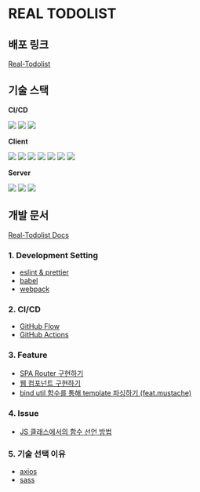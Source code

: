 # REAL TODOLIST

## 배포 링크
[Real-Todolist](https://real-todolist.vercel.app/)

## 기술 스택

**CI/CD**

<img src="https://img.shields.io/badge/GitHub_Actions-2088FF?style=for-the-badge&logo=GitHubActions&logoColor=white"> <img src="https://img.shields.io/badge/Vercel-000000?style=for-the-badge&logo=Vercel&logoColor=white"> <img src="https://img.shields.io/badge/Heroku-430098?style=for-the-badge&logo=Heroku&logoColor=white">

**Client**

<img src="https://img.shields.io/badge/HTML-E34F26?style=for-the-badge&logo=HTML5&logoColor=white"> <img src="https://img.shields.io/badge/CSS3-1572B6?style=for-the-badge&logo=CSS3&logoColor=white"> <img src="https://img.shields.io/badge/JavaScript-F7DF1E?style=for-the-badge&logo=JavaScript&logoColor=white">  <img src="https://img.shields.io/badge/SASS-cc6699.svg?&style=for-the-badge&logo=Sass&logoColor=white"> <img src="https://img.shields.io/badge/axios-5A29E4.svg?&style=for-the-badge&logo=Axios&logoColor=white">
<img src="https://img.shields.io/badge/webpack-8DD6F9.svg?&style=for-the-badge&logo=Webpack&logoColor=white">
<img src="https://img.shields.io/badge/babel-F9DC3E.svg?&style=for-the-badge&logo=Babel&logoColor=white">

**Server**

<img src="https://img.shields.io/badge/Node.js-339933.svg?&style=for-the-badge&logo=Node.js&logoColor=white"> <img src="https://img.shields.io/badge/mongoDB-47A248.svg?&style=for-the-badge&logo=MongoDB&logoColor=white"> <img src="https://img.shields.io/badge/axios-5A29E4.svg?&style=for-the-badge&logo=Axios&logoColor=white">

## 개발 문서
[Real-Todolist Docs](https://shinwonse.notion.site/Real-Todolist-d676f1b8eb264e8c9f864881db72acd8)

### 1. Development Setting
- [eslint & prettier](https://shinwonse.notion.site/eslint-prettier-cc89ba5b58204e27a258fd0c20890220)
- [babel](https://shinwonse.notion.site/babel-6a44cbc1fbfc494ab850f5c7afd853ab)
- [webpack]()

### 2. CI/CD
- [GitHub Flow]()
- [GitHub Actions]()

### 3. Feature
- [SPA Router 구현하기]()
- [웹 컴포넌트 구현하기]()
- [bind util 함수를 통해 template 파싱하기 (feat.mustache)]()

### 4. Issue
- [JS 클래스에서의 함수 선언 방법]()

### 5. 기술 선택 이유
- [axios]()
- [sass]()
